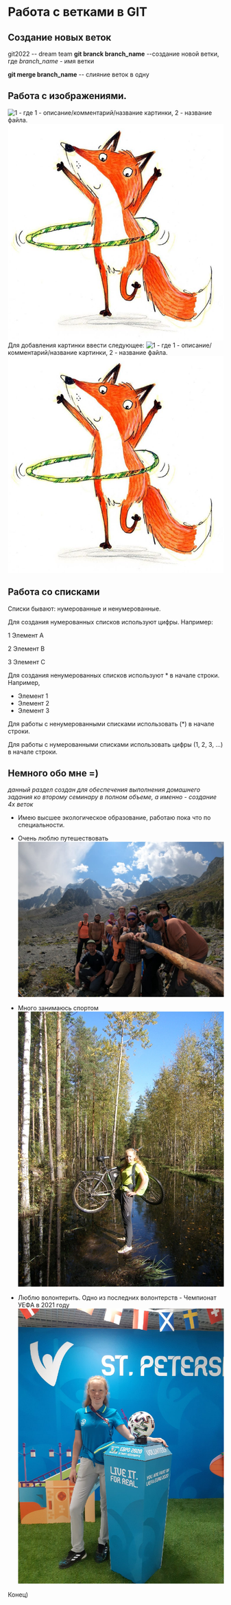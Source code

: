 # Работа с ветками в GIT

## Создание новых веток

git2022 -- dream team
**git branck branch_name** --создание новой ветки, где *branch_name* - имя ветки

**git merge branch_name** -- слияние веток в одну

## Работа с изображениями.
![1](2) - где 1 - описание/комментарий/название картинки, 2 - название файла.
![Лисенок](fox.jpg)
Для добавления картинки ввести следующее: 
![1](2) - где 1 - описание/комментарий/название картинки, 2 - название файла.
![Лисенок](fox.jpg)


## Работа со списками

Списки бывают: нумерованные и ненумерованные.

Для создания нумерованных списков используют цифры. Например:

1 Элемент А

2 Элемент B

3 Элемент С

Для создания ненумерованных списков используют * в начале строки. Например,

* Элемент 1
* Элемент 2
* Элемент 3

Для работы с ненумерованными списками использовать (*) в начале строки.

Для работы с нумерованными списками использовать цифры (1, 2, 3, ...) в начале строки.

## Немного обо мне =)
*данный раздел создан для обеспечения выполнения домашнего задания ко второму семинару в полном объеме, а именно - создание 4х веток*

* Имею высшее экологическое образование, работаю пока что по специальности.
* Очень люблю путешествовать
![Поход на Алтай в 2020 году. Общее фото группы](Altay2020.jpg)

* Много занимаюсь спортом
![Одна из многочисленных велопоездок. Синявинские высоты](Velo.jpg)

* Люблю волонтерить. Одно из последних волонтерств - Чемпионат УЕФА в 2021 году
![Волонтерство на Евро2020](Euro2020.jpg)

Конец)